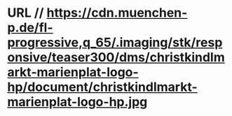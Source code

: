 # URL // https://cdn.muenchen-p.de/fl-progressive,q_65/.imaging/stk/responsive/teaser300/dms/christkindlmarkt-marienplat-logo-hp/document/christkindlmarkt-marienplat-logo-hp.jpg